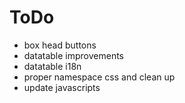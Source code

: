 # ToDo

* box head buttons
* datatable improvements
* datatable i18n
* proper namespace css and clean up
* update javascripts